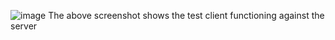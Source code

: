 ![image](https://github.com/akshaybhask/CSCE-3550/assets/160355808/c6617c63-8b9c-4762-8b1b-bc42e4bc9b83)
The above screenshot shows the test client functioning against the server
